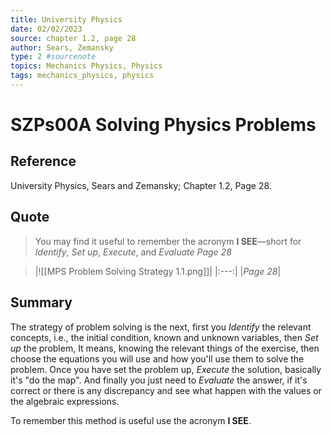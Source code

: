 ```yaml
---
title: University Physics
date: 02/02/2023
source: chapter 1.2, page 28
author: Sears, Zemansky
type: 2 #sourcenote
topics: Mechanics Physics, Physics
tags: mechanics_physics, physics
---
```

# SZPs00A Solving Physics Problems

## **Reference** 
University Physics, Sears and Zemansky; Chapter 1.2, Page 28.

## **Quote** 
> You may find it useful to remember the acronym **I SEE**—short for *Identify*, *Set up*, *Execute*, and *Evaluate* *Page 28*

> |![[MPS Problem Solving Strategy 1.1.png]]|
|:---:|
|*Page 28*|

## **Summary**
The strategy of problem solving is the next, first you *Identify* the relevant concepts, i.e., the initial condition, known and unknown variables, then *Set up* the problem, It means, knowing the relevant things of the exercise, then choose the equations you will use and how you'll use them to solve the problem. Once you have set the problem up, *Execute* the solution, basically it's "do the map". And finally you just need to *Evaluate* the answer, if it's correct or there is any discrepancy and see what happen with the values or the algebraic expressions.

To remember this method is useful use the acronym **I SEE**.